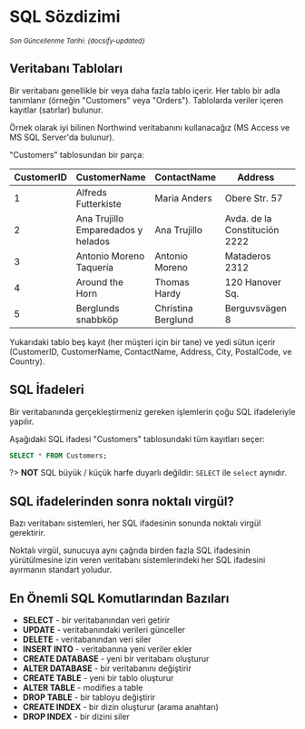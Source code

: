<!--- SQL/02_Syntax.md --->

# SQL Sözdizimi

<small>_Son Güncellenme Tarihi: {docsify-updated}_</small>

## Veritabanı Tabloları

Bir veritabanı genellikle bir veya daha fazla tablo içerir. Her tablo bir adla tanımlanır (örneğin "Customers" veya "Orders"). Tablolarda veriler içeren kayıtlar (satırlar) bulunur.

Örnek olarak iyi bilinen Northwind veritabanını kullanacağız (MS Access ve MS SQL Server'da bulunur).

"Customers" tablosundan bir parça:

| CustomerID | CustomerName                       | ContactName        | Address                       | City        | PostalCode | Country |
| ---------- | ---------------------------------- | ------------------ | ----------------------------- | ----------- | ---------- | ------- |
| 1          | Alfreds Futterkiste                | Maria Anders       | Obere Str. 57                 | Berlin      | 12209      | Germany |
| 2          | Ana Trujillo Emparedados y helados | Ana Trujillo       | Avda. de la Constitución 2222 | México D.F. | 05021      | Mexico  |
| 3          | Antonio Moreno Taquería            | Antonio Moreno     | Mataderos 2312                | México D.F. | 05023      | Mexico  |
| 4          | Around the Horn                    | Thomas Hardy       | 120 Hanover Sq.               | London      | WA1 1DP    | UK      |
| 5          | Berglunds snabbköp                 | Christina Berglund | Berguvsvägen 8                | Luleå       | S-958 22   | Sweden  |

Yukarıdaki tablo beş kayıt (her müşteri için bir tane) ve yedi sütun içerir (CustomerID, CustomerName, ContactName, Address, City, PostalCode, ve Country).

## SQL İfadeleri

Bir veritabanında gerçekleştirmeniz gereken işlemlerin çoğu SQL ifadeleriyle yapılır.

Aşağıdaki SQL ifadesi "Customers" tablosundaki tüm kayıtları seçer:

```sql
SELECT * FROM Customers;
```

?> **NOT** SQL büyük / küçük harfe duyarlı değildir: `SELECT` ile `select` aynıdır.

## SQL ifadelerinden sonra noktalı virgül?

Bazı veritabanı sistemleri, her SQL ifadesinin sonunda noktalı virgül gerektirir.

Noktalı virgül, sunucuya aynı çağrıda birden fazla SQL ifadesinin yürütülmesine izin veren veritabanı sistemlerindeki her SQL ifadesini ayırmanın standart yoludur.

## En Önemli SQL Komutlarından Bazıları

- **SELECT** - bir veritabanından veri getirir
- **UPDATE** - veritabanındaki verileri günceller
- **DELETE** - veritabanından veri siler
- **INSERT INTO** - veritabanına yeni veriler ekler
- **CREATE DATABASE** - yeni bir veritabanı oluşturur
- **ALTER DATABASE** - bir veritabanını değiştirir
- **CREATE TABLE** - yeni bir tablo oluşturur
- **ALTER TABLE** - modifies a table
- **DROP TABLE** - bir tabloyu değiştirir
- **CREATE INDEX** - bir dizin oluşturur (arama anahtarı)
- **DROP INDEX** - bir dizini siler
